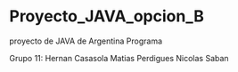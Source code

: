 # Proyecto_JAVA_opcion_B
proyecto de JAVA de Argentina Programa

Grupo 11:
Hernan Casasola
Matias Perdigues
Nicolas Saban

